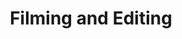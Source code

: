 ---
title: Filming and Editing
excerpt: Filming local in your area with experienced professionals who can create your video content quickly.
description: Are you stressed out thinking about where to start getting your videos made? The idea of hiring a scriptwriter, camera person, video editor, and others seem daunting? You're not alone. More than likely, you have a full plate already. Let us help streamline the process and give you the best chance possible having a great experience and get the videos you need! Our video production packages below allow you to easily purchase the filming you need whether that's at your location or a film studio. We'll assist you through the whole process.
button: Packages
video: ../../src/assets/videos/microscope.mov
vidtype: video/mp4
bgImage: ../../src/images/peopleComputer.jpg
bgImageAlt: Two people looking at a laptop
draft: false
---